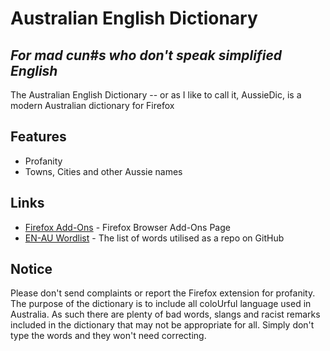 # Australian English Dictionary
## _For mad cun#s who don't speak simplified English_



The Australian English Dictionary -- or as I like to call it, AussieDic, is a modern Australian dictionary for Firefox 


## Features

- Profanity
- Towns, Cities and other Aussie names

## Links
- [Firefox Add-Ons](https://addons.mozilla.org/en-GB/firefox/addon/australian-english-dictionary/) - Firefox Browser Add-Ons Page
- [EN-AU Wordlist](https://github.com/Caskexe/EN-AU-wordlist) - The list of words utilised as a repo on GitHub

## Notice

Please don't send complaints or report the Firefox extension for profanity. The purpose of the dictionary is to include all coloUrful language used in Australia. As such there are plenty of bad words, slangs and racist remarks included in the dictionary that may not be appropriate for all. Simply don't type the words and they won't need correcting.


